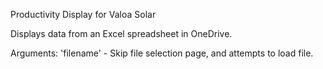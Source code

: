Productivity Display for Valoa Solar

Displays data from an Excel spreadsheet in OneDrive.

Arguments:
'filename' - Skip file selection page, and attempts to load file.
